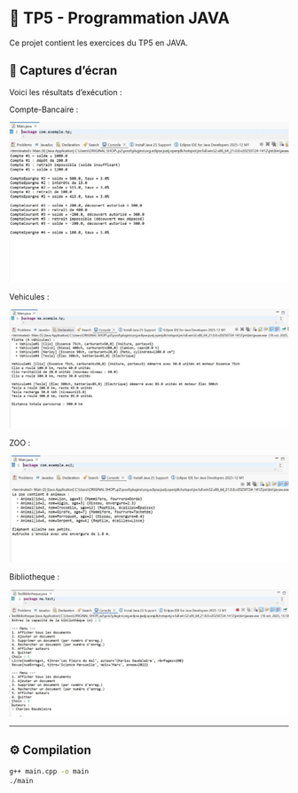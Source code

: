# 🧠 TP5 - Programmation JAVA

Ce projet contient les exercices du TP5 en JAVA.

## 📸 Captures d’écran

Voici les résultats d’exécution :


 Compte-Bancaire : 

![Exécution 1](images/Compte-bancaire.JPG)

Vehicules :

![Exécution 2](images/Vehicules.JPG)

ZOO :

![Exécution 3](images/ZOO.JPG)

Bibliotheque :

![Exécution 4](images/Bibliotheque.JPG)

---

## ⚙ Compilation
```bash
g++ main.cpp -o main
./main
